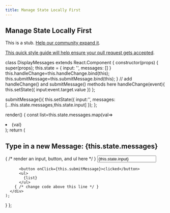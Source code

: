 ```yaml
---
title: Manage State Locally First
---
```

## Manage State Locally First

This is a stub. <a href='https://github.com/freecodecamp/guides/tree/master/src/pages/certifications/front-end-libraries/react-and-redux/manage-state-locally-first/index.md' target='_blank' rel='nofollow'>Help our community expand it</a>.

<a href='https://github.com/freecodecamp/guides/blob/master/README.md' target='_blank' rel='nofollow'>This quick style guide will help ensure your pull request gets accepted</a>.

<!-- The article goes here, in GitHub-flavored Markdown. Feel free to add YouTube videos, images, and CodePen/JSBin embeds  -->
class DisplayMessages extends React.Component {
  constructor(props) {
    super(props);
    this.state = {
      input: '',
      messages: []
    }
    this.handleChange=this.handleChange.bind(this);
    this.submitMessage=this.submitMessage.bind(this);
  }
  // add handleChange() and submitMessage() methods here
handleChange(event){
  this.setState({
    input:event.target.value
  })
};

submitMessage(){
  this.setState({
    input:'',
    messages: [...this.state.messages,this.state.input]
  });
};

  render() {
    const list=this.state.messages.map(val=> <li>{val}</li>);
    return (
      <div>
        <h2>Type in a new Message: {this.state.messages}</h2>
        { /* render an input, button, and ul here */ }
          <input type='text' value={this.state.input} onChange={this.handleChange} />

          <button onClick={this.submitMessage}>clicked</button>
          <ul>
            {list}
          </ul>
        { /* change code above this line */ }
      </div>
    );
  }
};
